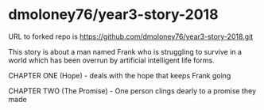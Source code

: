 # dmoloney76/year3-story-2018

URL to forked repo is https://github.com/dmoloney76/year3-story-2018.git



This story is about a man named Frank who is struggling to survive 
in a world which has been overrun by artificial intelligent life forms.

CHAPTER ONE (Hope) - deals with the hope that keeps Frank going <Draft>

CHAPTER TWO (The Promise) - One person clings dearly to a promise they made <Draft>


